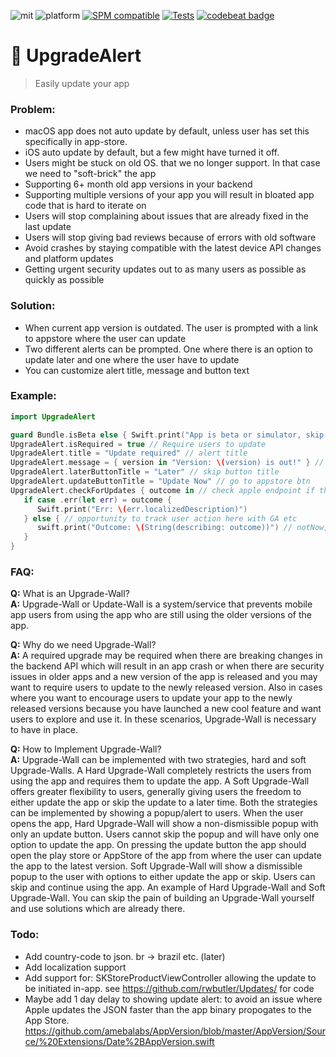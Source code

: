 ![mit](https://img.shields.io/badge/License-MIT-brightgreen.svg)
![platform](https://img.shields.io/badge/Platform-iOS/macOS-blue.svg)
[![SPM compatible](https://img.shields.io/badge/SPM-compatible-4BC51D.svg?style=flat)](https://github.com/apple/swift)
[![Tests](https://github.com/sentryco/UpgradeAlert/actions/workflows/Tests.yml/badge.svg)](https://github.com/sentryco/UpgradeAlert/actions/workflows/Tests.yml)
[![codebeat badge](https://codebeat.co/badges/3cf70bb0-e669-4ad2-b772-e76175cd23c1)](https://codebeat.co/projects/github-com-sentryco-upgradealert-main)

# 🔔 UpgradeAlert

> Easily update your app

### Problem:
- macOS app does not auto update by default, unless user has set this specifically in app-store.
- iOS auto update by default, but a few might have turned it off.
- Users might be stuck on old OS. that we no longer support. In that case we need to "soft-brick" the app
- Supporting 6+ month old app versions in your backend
- Supporting multiple versions of your app you will result in bloated app code that is hard to iterate on
- Users will stop complaining about issues that are already fixed in the last update
- Users will stop giving bad reviews because of errors with old software
- Avoid crashes by staying compatible with the latest device API changes and platform updates
- Getting urgent security updates out to as many users as possible as quickly as possible

### Solution:
- When current app version is outdated. The user is prompted with a link to appstore where the user can update
- Two different alerts can be prompted. One where there is an option to update later and one where the user have to update
- You can customize alert title, message and button text

### Example:
```swift
import UpgradeAlert

guard Bundle.isBeta else { Swift.print("App is beta or simulator, skip checking for update"); return }
UpgradeAlert.isRequired = true // Require users to update
UpgradeAlert.title = "Update required" // alert title
UpgradeAlert.message = { version in "Version: \(version) is out!" } // alert msg
UpgradeAlert.laterButtonTitle = "Later" // skip button title
UpgradeAlert.updateButtonTitle = "Update Now" // go to appstore btn
UpgradeAlert.checkForUpdates { outcome in // check apple endpoint if there is a new update
   if case .err(let err) = outcome {
      Swift.print("Err: \(err.localizedDescription)")
   } else { // opportunity to track user action here with GA etc
      swift.print("Outcome: \(String(describing: outcome))") // notNow, notNeeded, appStoreOpened
   }
}
```

### FAQ:
**Q:** What is an Upgrade-Wall?  
**A:** Upgrade-Wall or Update-Wall is a system/service that prevents mobile app users from using the app who are still using the older versions of the app.

**Q:**  Why do we need Upgrade-Wall?  
**A:** A required upgrade may be required when there are breaking changes in the backend API which will result in an app crash or when there are security issues in older apps and a new version of the app is released and you may want to require users to update to the newly released version. Also in cases where you want to encourage users to update your app to the newly released versions because you have launched a new cool feature and want users to explore and use it. In these scenarios, Upgrade-Wall is necessary to have in place.

**Q:**  How to Implement Upgrade-Wall?  
**A:**  Upgrade-Wall can be implemented with two strategies, hard and soft Upgrade-Walls. A Hard Upgrade-Wall completely restricts the users from using the app and requires them to update the app. A Soft Upgrade-Wall offers greater flexibility to users, generally giving users the freedom to either update the app or skip the update to a later time. Both the strategies can be implemented by showing a popup/alert to users. When the user opens the app, Hard Upgrade-Wall will show a non-dismissible popup with only an update button. Users cannot skip the popup and will have only one option to update the app. On pressing the update button the app should open the play store or AppStore of the app from where the user can update the app to the latest version. Soft Upgrade-Wall will show a dismissible popup to the user with options to either update the app or skip. Users can skip and continue using the app. An example of Hard Upgrade-Wall and Soft Upgrade-Wall. You can skip the pain of building an Upgrade-Wall yourself and use solutions which are already there.

### Todo:
- Add country-code to json. br -> brazil etc. (later)
- Add localization support
- Add support for: SKStoreProductViewController allowing the update to be initiated in-app. see https://github.com/rwbutler/Updates/ for code
- Maybe add 1 day delay to showing update alert: to avoid an issue where Apple updates the JSON faster than the app binary propogates to the App Store. https://github.com/amebalabs/AppVersion/blob/master/AppVersion/Source/%20Extensions/Date%2BAppVersion.swift
